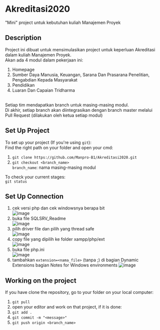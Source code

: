 # Akreditasi2020
"Mini" project untuk kebutuhan kuliah Manajemen Proyek

## Description
Project ini dibuat untuk mensimulasikan project untuk keperluan Akreditasi dalam kuliah Manajemen Proyek. <br>
Akan ada 4 modul dalam pekerjaan ini:<br>
1. Homepage <br>
2. Sumber Daya Manusia, Keuangan, Sarana Dan Prasarana Penelitian, Pengabdian Kepada Masyarakat <br>
3. Pendidikan <br>
4. Luaran Dan Capaian Tridharma <br>
<br>
Setiap tim mendapatkan branch untuk masing-masing modul. <br>
Di akhir, setiap branch akan diintegrasikan dengan branch master melalui Pull Request (dilakukan oleh ketua setiap modul)

## Set Up Project
To set up your project (If you're using `git`): <br>
Find the right path on your folder and open your cmd: 
1. `git clone https://github.com/Manpro-B1/Akreditasi2020.git` <br>
2. `git checkout <branch_name>` <br>
`branch_name`: nama masing-masing modul <br>

To check your current stages: <br>
`git status`

## Set Up Connection
1. cek versi php dan cek windowsnya berapa bit <br>
![image](https://user-images.githubusercontent.com/44316758/67177368-7876c780-f3f8-11e9-8ba9-141191b2e2a6.png) <br>
2. buka file SQLSRV_Readme <br>
![image](https://user-images.githubusercontent.com/44316758/67177420-9fcd9480-f3f8-11e9-9105-81cedee45c47.png) <br>
3. pilih driver file dan pilih yang thread safe <br>
![image](https://user-images.githubusercontent.com/44316758/67177438-ba077280-f3f8-11e9-96d0-ad2f4ca3460f.png) <br>
4. copy file yang dipilih ke folder xampp/php/ext <br>
![image](https://user-images.githubusercontent.com/44316758/67177481-ef13c500-f3f8-11e9-91ac-f7cbcc9bde95.png) <br>
5. buka file php.ini <br>
![image](https://user-images.githubusercontent.com/44316758/67177507-094da300-f3f9-11e9-859a-343c9d0c562c.png) <br>
6. tambahkan `extension=<nama_file>` (tanpa ;) di bagian Dynamic Extensions bagian Notes for Windows environments
![image](https://user-images.githubusercontent.com/44316758/67177541-25e9db00-f3f9-11e9-9d2a-b267db8a6c7f.png)

## Working on the project
If you have clone the repository, go to your folder on your local computer:
1. `git pull`
2. open your editor and work on that project, if it is done:
3. `git add .`
4. `git commit -m "<message>"`
5. `git push origin <branch_name>`
